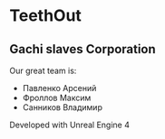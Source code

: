 # TeethOut
## Gachi slaves Corporation
Our great</strong> team is:
- Павленко Арсений
- Фроллов Максим
- Санников Владимир


Developed with Unreal Engine 4
